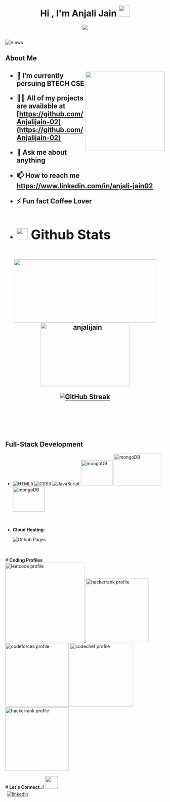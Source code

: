 <h1 align="center"><b>Hi , I'm Anjali Jain </b><img src="https://media.giphy.com/media/hvRJCLFzcasrR4ia7z/giphy.gif" width="35"></h1>
<p align="center">
  <a href="https://github.com/DenverCoder1/readme-typing-svg"><img src="https://readme-typing-svg.herokuapp.com?font=Time+New+Roman&color=pink&size=25&center=true&vCenter=true&width=600&height=100&lines=Full-Stack+Developer,;Computer+Science+Student,;Active+Learner,;Love+to+do+coding..<3"></a>
</p>
<br>
<img src="https://komarev.com/ghpvc/?username=anjalijain&style=flat-square&color=blue" alt="Views"/>
<h2>About Me<h2>
<picture> <img align="right" src="https://youwebsolutionz.files.wordpress.com/2021/12/learn-web-designing.gif" width = "250px"></picture>

- 🌱 I’m currently persuing **BTECH CSE**

- 👨‍💻 All of my projects are available at [https://github.com/Anjalijain-02](https://github.com/Anjalijain-02)

- 💬 Ask me about **anything**

- 📫 How to reach me **https://www.linkedin.com/in/anjali-jain02**


- ⚡ Fun fact **Coffee Lover**
- # <img src="https://media.giphy.com/media/iY8CRBdQXODJSCERIr/giphy.gif" width="35"><b> Github Stats </b>
<br>
<div align="center">

<a href="https://github.com/Anjalijain-02">
  <img src="https://github-readme-stats.vercel.app/api?username=Anjalijain-02&include_all_commits=true&count_private=true&show_icons=true&line_height=20&title_color=7A7ADB&icon_color=2234AE&text_color=D3D3D3&bg_color=0,000000,130F40" width="450" height="200"/>
  <img src="https://github-readme-stats.vercel.app/api/top-langs?username=Anjalijain-02&show_icons=true&locale=en&layout=compact&line_height=20&title_color=7A7ADB&icon_color=2234AE&text_color=D3D3D3&bg_color=0,000000,130F40" width="280" height="200" alt="anjalijain"/>

  [![GitHub Streak](https://streak-stats.demolab.com/?user=anjalijain-02&theme=dark)](https://git.io/streak-stats)

</a>
</div>
<br>
<br>
  
<br>   

## Full-Stack Development 
-
   ![HTML5](https://icongr.am/devicon/html5-original-wordmark.svg?size=100&color=currentColor)
   ![CSS3](https://icongr.am/devicon/css3-original-wordmark.svg?size=100&color=currentColor)
   ![JavaScript](https://icongr.am/devicon/javascript-original.svg?size=100&color=currentColor)
   <img src="https://miro.medium.com/max/512/1*doAg1_fMQKWFoub-6gwUiQ.png" alt="mongoDB" height="80" width="100">
   <img src="https://www.edureka.co/blog/wp-content/uploads/2019/07/express-logo.png" alt="mongoDB" height="100" width="150">
   <img src="https://miro.medium.com/max/1400/1*JTVVQUW71CNf2ySo5h45zA.png" alt="mongoDB" height="80" width="100">

<br>

- **Cloud Hosting**:

    ![Github Pages](https://img.shields.io/badge/GitHub%20Pages-%23327FC7.svg?style=for-the-badge&logo=github&logoColor=white)
    
<br>

<br>
# <b>Coding Profiles </b><br>
<div >
    <a href="https://www.leetcode.com/anjalijain_05">
        <img src="https://theme.zdassets.com/theme_assets/9008406/036323c6afd10392aa5b7e3a2eb7557d17955c81.png" alt="leetcode profile" width="250">
    </a>
    <a href="https://www.hackerrank.com/@jain_anjali0605">
        <img src="https://cdn-images-1.medium.com/max/2600/1*UGT1Rh9xLww3JeIDR1F0RQ.png" alt="hackerrank profile" width="200">
    </a>
    <a href="https://codeforces.com/profile/anjalijain_05">
        <img src="https://repository-images.githubusercontent.com/390296311/0f6c1240-462e-47ff-870d-e2d0ebb181f1" alt="codeforces profile" width="200">
    </a>
    <a href="https://codeforces.com/profile/anjalijain_05">
        <img src="https://cdn.codechef.com/sites/all/themes/abessive/cc-logo.png" alt="codechef profile" width="200">
    </a>
    <a href="https://auth.geeksforgeeks.org/user/jainanjali0605">
        <img src="https://media.geeksforgeeks.org/wp-content/cdn-uploads/20210420155809/gfg-new-logo.png" alt="hackerrank profile" width="200">
    </a>
</div>

<br>  
# <b> Let's Connect..!</b> <img src="https://media.tenor.com/02ILjyFVXWQAAAAC/handshake.gif" width ="40">
<br>
<div align='left'>

<a href="https://www.linkedin.com/in/anjali-jain02/" target="_blank">
<img src="https://icongr.am/devicon/linkedin-original.svg?size=100&color=currentColor" alt=linkedin style="margin: 5px;"/>
</a>

	
</div>

